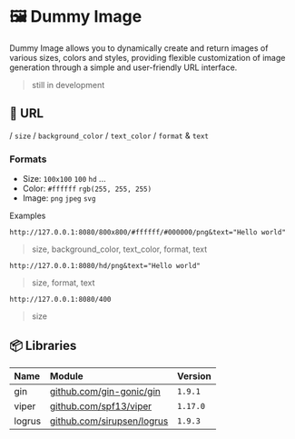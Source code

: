 # 🖼️ Dummy Image

Dummy Image allows you to dynamically create and return images of various sizes, colors and styles, providing flexible customization of image generation through a simple and user-friendly URL interface.

> still in development

## 📃 URL

/ `size` / `background_color` / `text_color` / `format` & `text`

### Formats

- Size: `100x100` `100` `hd` ...
- Color: `#ffffff` `rgb(255, 255, 255)`
- Image: `png` `jpeg` `svg`

Examples

```
http://127.0.0.1:8080/800x800/#ffffff/#000000/png&text="Hello world"
```

> size, background_color, text_color, format, text

```
http://127.0.0.1:8080/hd/png&text="Hello world"
```

> size, format, text

```
http://127.0.0.1:8080/400
```

> size

## 📦 Libraries

| Name   | Module                                                           | Version  |
| :----- | :--------------------------------------------------------------- | :------- |
| gin    | [github.com/gin-gonic/gin](https://github.com/gin-gonic/gin)     | `1.9.1`  |
| viper  | [github.com/spf13/viper](https://github.com/spf13/viper)         | `1.17.0` |
| logrus | [github.com/sirupsen/logrus](https://github.com/sirupsen/logrus) | `1.9.3`  |
